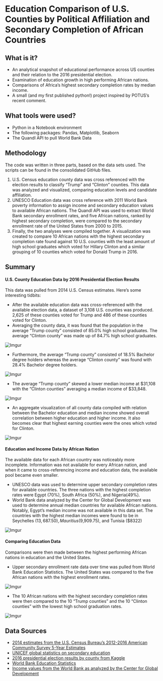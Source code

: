 # Education Comparison of U.S. Counties by Political Affiliation and Secondary Completion of African Countries

## What is it?
* An analytical snapshot of educational performance across US counties and their relation to the 2016 presidential election.
* Examination of education growth in high performing African nations.
* Comparisons of Africa’s highest secondary completion rates by median income.
* A small (and my first published python!) project inspired by POTUS’s recent comment. 

## What tools were used?
* Python in a Notebook environment
* The following packages: Pandas, Matplotlib, Seaborn
* The Quandl API to pull World Bank Data


## Methodology
The code was written in three parts, based on the data sets used. The scripts can be found in the consolidated GitHub files.
1. U.S. Census education county data was cross referenced with the election results to classify “Trump” and “Clinton” counties. This data was analyzed and visualized, comparing education levels and candidate affiliation.
2. UNESCO Education data was cross reference with 2011 World Bank poverty information to assign income and secondary education values to available African nations. The Quandl API was used to extract World Bank secondary enrollment rates, and five African nations, ranked by highest secondary completion, were compared to the secondary enrollment rate of the United States from 2000 to 2015.
3. Finally, the two analyses were compiled together. A visualization was created to compare 10 African nations with the highest secondary completion rate found against 10 U.S. counties with the least amount of high school graduates which voted for Hillary Clinton and a similar grouping of 10 counties which voted for Donald Trump in 2016. 

## Summary

#### U.S. County Education Data by 2016 Presidential Election Results

This data was pulled from 2014 U.S. Census estimates. Here’s some interesting tidbits:

* After the available education data was cross-referenced with the available election data, a dataset of 3,108 U.S. counties was produced. 2,625 of these counties voted for Trump and 486 of these counties voted for Clinton. 
* Averaging the county data, it was found that the population in the average  “Trump county” consisted of 85.0% high school graduates. The average “Clinton county” was made up of 84.7% high school graduates.

![Imgur](https://i.imgur.com/zubnKge.png)

* Furthermore, the average “Trump county” consisted of 18.5% Bachelor degree holders whereas the average “Clinton county” was found with 28.4% Bachelor degree holders. 

![Imgur](https://i.imgur.com/GuvGZf9.png)

* The average “Trump county” skewed a lower median income at $31,108 with the “Clinton counties” averaging a median income of $33,848.

![Imgur](https://i.imgur.com/y3w9yfu.png)

* An aggregate visualization of all county data compiled with relation between the Bachelor education and median income showed overall correlation between higher education and higher income. It also becomes clear that highest earning counties were the ones which voted for Clinton.

![Imgur](https://i.imgur.com/YT3APmC.png)

#### Education and Income Data by African Nation

The available data for each African country was noticeably more incomplete. Information was not available for every African nation, and when it came to cross-referencing income and education data, the available pool became even smaller. 

* UNESCO data was used to determine upper secondary completion rates for available countries. The three nations with the highest completion rates were Egypt (70%), South Africa (50%), and Nigeria(49%).
* World Bank data analyzed by the Center for Global Development was used to determine annual median countries for available African nations. Notably, Egypt’s median income was not available in this data set. The countries with the highest median incomes were found to be in Seychelles ($13,687.50), Mauritius ($9,909.75), and Tunisia ($8322)

![Imgur](https://i.imgur.com/PgN6gMU.png)

#### Comparing Education Data

Comparisons were then made between the highest performing African nations in education and the United States. 

* Upper secondary enrollment rate data over time was pulled from World Bank Education Statistics. The United States was compared to the five African nations with the highest enrollment rates. 

![Imgur](https://i.imgur.com/vZ9cxIW.png)

* The 10 African nations with the highest secondary completion rates were then compared to the 10 “Trump counties”  and the 10 “Clinton counties” with the lowest high school graduation rates.

![Imgur](https://i.imgur.com/vZctrhz.png)

## Data Sources
* [2014 estimates from the U.S. Census Bureau’s 2012-2016 American Community Survey 5-Year Estimates](https://factfinder.census.gov/faces/tableservices/jsf/pages/productview.xhtml?pid=ACS_16_5YR_S1501&prodType=table) 
* [UNICEF global statistics on secondary education](https://data.unicef.org/topic/education/secondary-education/) 
* [2016 presidential election results by county from Kaggle](https://www.kaggle.com/stevepalley/2016uspresidentialvotebycounty)
* [World Bank Education Statistics](https://www.quandl.com/data/WEDU-World-Bank-Education-Statistics)
* [Income values from the World Bank as analyzed by the Center for Global Development](https://www.cgdev.org/blog/world-bank-poverty-statistics-lack-median-income-data-so-we-filled-gap-ourselves-download-available) 

